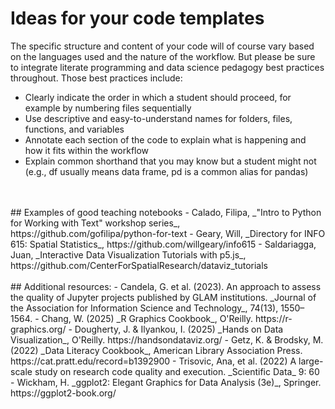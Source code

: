 # Ideas for your code templates
The specific structure and content of your code will of course vary based on the languages used and the nature of the workflow. But please be sure to integrate literate programming and data science pedagogy best practices throughout. Those best practices include:
- Clearly indicate the order in which a student should proceed, for example by numbering files sequentially
- Use descriptive and easy-to-understand names for folders, files, functions, and variables
- Annotate each section of the code to explain what is happening and how it fits within the workflow
- Explain common shorthand that you may know but a student might not (e.g., df usually means data frame, pd is a common alias for pandas)
<br>
<br>
## Examples of good teaching notebooks
- Calado, Filipa, _"Intro to Python for Working with Text" workshop series_, https://github.com/gofilipa/python-for-text
- Geary, Will, _Directory for INFO 615: Spatial Statistics_, https://github.com/willgeary/info615
- Saldariagga, Juan, _Interactive Data Visualization Tutorials with p5.js_, https://github.com/CenterForSpatialResearch/dataviz_tutorials
<br>
<br>
## Additional resources:
- Candela, G. et al. (2023). An approach to assess the quality of Jupyter projects published by GLAM institutions. _Journal of the Association for Information Science and Technology_, 74(13), 1550–1564.
- Chang, W. (2025) _R Graphics Cookbook_, O'Reilly. https://r-graphics.org/
- Dougherty, J. & Ilyankou, I. (2025) _Hands on Data Visualization_, O'Reilly. https://handsondataviz.org/
- Getz, K. & Brodsky, M. (2022) _Data Literacy Cookbook_, American Library Association Press. https://cat.pratt.edu/record=b1392900
- Trisovic, Ana, et al. (2022) A large-scale study on research code quality and execution. _Scientific Data_ 9: 60
- Wickham, H. _ggplot2: Elegant Graphics for Data Analysis (3e)_, Springer. https://ggplot2-book.org/

